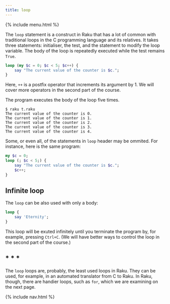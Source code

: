 ```yaml
---
title: loop
---
```


{% include menu.html %}

The `loop` statement is a construct in Raku that has a lot of common with traditional loops in the C programming language and its relatives. It takes three statements: initialiser, the test, and the statement to modify the loop variable. The body of the loop is repeatedly executed while the test remains `True`.

```raku
loop (my $c = 0; $c < 5; $c++) {
    say "The current value of the counter is $c.";
}
```

Here, `++` is a postfix operator that increments its argument by 1. We will cover more operators in the second part of the course.

The program executes the body of the loop five times.

```console
$ raku t.raku
The current value of the counter is 0.
The current value of the counter is 1.
The current value of the counter is 2.
The current value of the counter is 3.
The current value of the counter is 4.
```

Some, or even all, of the statements in `loop` header may be ommited. For instance, here is the same program:

```raku
my $c = 0;
loop (; $c < 5;) {
    say "The current value of the counter is $c.";
    $c++;
}
```

## Infinite loop

The `loop` can be also used with only a body:

```raku
loop {
    say 'Eternity';
}
```

This loop will be exuted infinitely until you terminate the program by, for example, pressing `Ctrl+C`. (We will have better ways to control the loop in the second part of the course.)

## * * *

The `loop` loops are, probably, the least used loops in Raku. They can be used, for example, in an automated translator from C to Raku. In Raku, though, there are handier loops, such as `for`, which we are examining on the next page.

{% include nav.html %}
